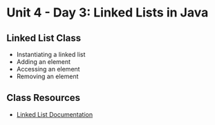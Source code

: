 # Unit 4 - Day 3: Linked Lists in Java

## Linked List Class
  * Instantiating a linked list
  * Adding an element
  * Accessing an element
  * Removing an element

## Class Resources
  * [Linked List Documentation](https://docs.oracle.com/javase/7/docs/api/java/util/LinkedList.html)
